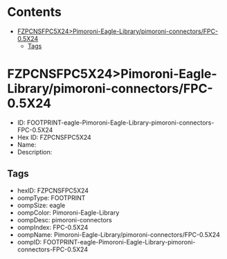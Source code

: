 



Contents
========

* [FZPCNSFPC5X24>Pimoroni-Eagle-Library/pimoroni-connectors/FPC-0.5X24](#fzpcnsfpc5x24pimoroni-eagle-librarypimoroni-connectorsfpc-05x24)
	* [Tags](#tags)

# FZPCNSFPC5X24>Pimoroni-Eagle-Library/pimoroni-connectors/FPC-0.5X24

- ID: FOOTPRINT-eagle-Pimoroni-Eagle-Library-pimoroni-connectors-FPC-0.5X24
- Hex ID: FZPCNSFPC5X24
- Name: 
- Description: 

## Tags

- hexID: FZPCNSFPC5X24
- oompType: FOOTPRINT
- oompSize: eagle
- oompColor: Pimoroni-Eagle-Library
- oompDesc: pimoroni-connectors
- oompIndex: FPC-0.5X24
- oompName: Pimoroni-Eagle-Library/pimoroni-connectors/FPC-0.5X24
- oompID: FOOTPRINT-eagle-Pimoroni-Eagle-Library-pimoroni-connectors-FPC-0.5X24

